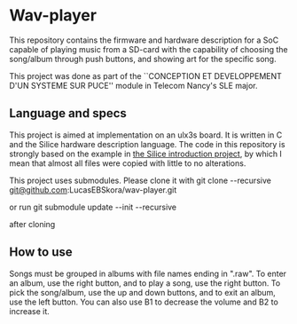 # Wav-player
This repository contains the firmware and hardware description for a SoC capable of playing music from a SD-card with the capability of choosing the song/album through push buttons, and showing art for the specific song.

This project was done as part of the ``CONCEPTION ET DEVELOPPEMENT D'UN SYSTEME SUR PUCE'' module in Telecom Nancy's SLE major.

## Language and specs

This project is aimed at implementation on an ulx3s board. It is written in C and the Silice hardware description language. The code in this repository is strongly based on the example in [the Silice introduction project](https://github.com/sylefeb/Silice/tree/master/learn-silice/classroom/soc_wave_player), by which I mean that almost all files were copied with little to no alterations.

This project uses submodules. Please clone it with
    git clone --recursive git@github.com:LucasEBSkora/wav-player.git

or run
    git submodule update --init --recursive

after cloning

## How to use
Songs must be grouped in albums with file names ending in ".raw". To enter an album, use the right button, and to play a song, use the right button. To pick the song/album, use the up and down buttons, and to exit an album, use the left button. You can also use B1 to decrease the volume and B2 to increase it.
